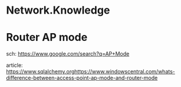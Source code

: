 # Network.Knowledge
# Router AP mode
sch: https://www.google.com/search?q=AP+Mode

article: https://www.sqlalchemy.orghttps://www.windowscentral.com/whats-difference-between-access-point-ap-mode-and-router-mode
